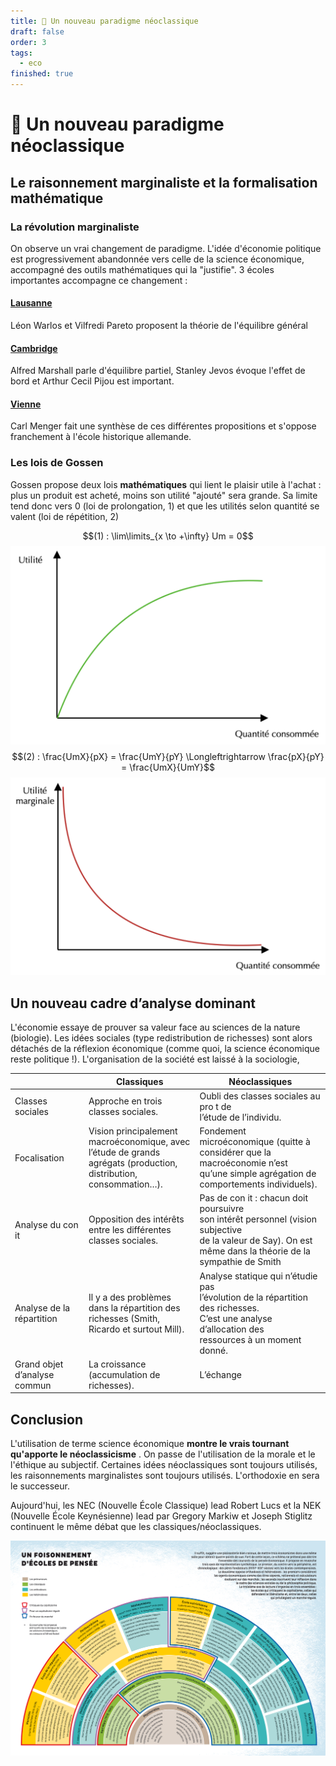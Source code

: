 ```yaml
---
title: 🌄 Un nouveau paradigme néoclassique
draft: false
order: 3
tags:
  - eco
finished: true
---
```

# 🌄 Un nouveau paradigme néoclassique
## Le raisonnement marginaliste et la formalisation mathématique
### La révolution marginaliste

On observe un vrai changement de paradigme. L'idée d'économie politique est progressivement abandonnée vers celle de la science économique, accompagné des outils mathématiques qui la "justifie".  3 écoles importantes accompagne ce changement :

#### <u>Lausanne</u>
Léon Warlos et Vilfredi Pareto proposent la théorie de l'équilibre général
#### <u>Cambridge</u>
Alfred Marshall parle d'équilibre partiel, Stanley Jevos évoque l'effet de bord et Arthur Cecil Pijou est important.
#### <u>Vienne</u>
Carl Menger fait une synthèse de ces différentes propositions et s'oppose franchement à l'école historique allemande.
### Les lois de Gossen

Gossen propose deux lois **mathématiques** qui lient le plaisir utile à l'achat : plus un produit est acheté, moins son utilité "ajouté" sera grande. Sa limite tend donc vers 0 (loi  de prolongation, 1) et que les utilités selon quantité se valent (loi de répétition, 2)

$$(1) : \lim\limits_{x \to +\infty} Um = 0$$
![](graph1.png)
$$(2) : \frac{UmX}{pX} = \frac{UmY}{pY} \Longleftrightarrow \frac{pX}{pY} = \frac{UmX}{UmY}$$
![](graph2.png)
## Un nouveau cadre d’analyse dominant

L'économie essaye de prouver sa valeur face au sciences de la nature (biologie). Les idées sociales (type redistribution de richesses) sont alors détachés de la réflexion économique (comme quoi, la science économique reste politique !). L'organisation de la société est laissé à la sociologie, 


|                              | Classiques                                                                                                              | Néoclassiques                                                                                                                                                     |
| ---------------------------- | ----------------------------------------------------------------------------------------------------------------------- | ----------------------------------------------------------------------------------------------------------------------------------------------------------------- |
| Classes sociales             | Approche en trois classes sociales.                                                                                     | Oubli des classes sociales au pro t de<br>l’étude de l’individu.                                                                                                  |
| Focalisation                 | Vision principalement macroéconomique, avec<br>l’étude de grands agrégats (production,<br>distribution, consommation…). | Fondement microéconomique (quitte à<br>considérer que la macroéconomie n’est<br>qu’une simple agrégation de<br>comportements individuels).                        |
| Analyse du con it            | Opposition des intérêts entre les différentes<br>classes sociales.                                                      | Pas de con it : chacun doit poursuivre<br>son intérêt personnel (vision subjective <br>de la valeur de Say). On est même dans la théorie de la sympathie de Smith |
| Analyse de la répartition    | Il y a des problèmes dans la répartition des<br>richesses (Smith, Ricardo et surtout Mill).                             | Analyse statique qui n’étudie pas<br>l’évolution de la répartition des richesses.<br>C’est une analyse d’allocation des<br>ressources à un moment donné.          |
| Grand objet d’analyse commun | La croissance (accumulation de richesses).                                                                              | L’échange                                                                                                                                                         |

## Conclusion

L'utilisation de terme science économique **montre le vrais tournant qu'apporte le néoclassicisme** . On passe de l'utilisation de la morale et le l'éthique au subjectif. Certaines idées néoclassiques sont toujours utilisés, les raisonnements marginalistes sont toujours utilisés. L'orthodoxie en sera le successeur.

Aujourd'hui, les NEC (Nouvelle École Classique) lead Robert Lucs et la NEK (Nouvelle École Keynésienne) lead par Gregory Markiw et Joseph Stiglitz continuent le même débat que les classiques/néoclassiques.

![](ecoles.png)